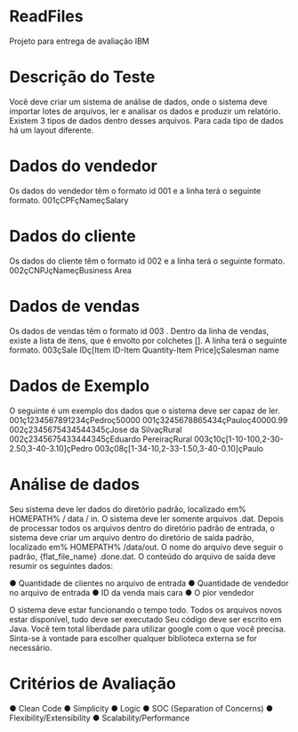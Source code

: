 # ReadFiles
Projeto para entrega de avaliação IBM


# Descrição do Teste
Você deve criar um sistema de análise de dados, onde o sistema deve importar
lotes de arquivos, ler e analisar os dados e produzir um relatório.
Existem 3 tipos de dados dentro desses arquivos.
Para cada tipo de dados há um layout diferente.

# Dados do vendedor
Os dados do vendedor têm o formato id 001 e a linha terá o seguinte formato.
001çCPFçNameçSalary

# Dados do cliente
Os dados do cliente têm o formato id 002 e a linha terá o seguinte formato.
002çCNPJçNameçBusiness Area

# Dados de vendas
Os dados de vendas têm o formato id 003 . Dentro da linha de vendas, existe a lista
de itens, que é envolto por colchetes []. A linha terá o seguinte formato.
003çSale IDç[Item ID-Item Quantity-Item Price]çSalesman name

# Dados de Exemplo
O seguinte é um exemplo dos dados que o sistema deve ser capaz de ler.
001ç1234567891234çPedroç50000
001ç3245678865434çPauloç40000.99
002ç2345675434544345çJose da SilvaçRural
002ç2345675433444345çEduardo PereiraçRural
003ç10ç[1-10-100,2-30-2.50,3-40-3.10]çPedro
003ç08ç[1-34-10,2-33-1.50,3-40-0.10]çPaulo

# Análise de dados
Seu sistema deve ler dados do diretório padrão, localizado em% HOMEPATH% /
data / in.
O sistema deve ler somente arquivos .dat.
Depois de processar todos os arquivos dentro do diretório padrão de entrada, o
sistema deve criar um arquivo dentro do diretório de saída padrão, localizado em%
HOMEPATH% /data/out.
O nome do arquivo deve seguir o padrão, {flat_file_name} .done.dat.
O conteúdo do arquivo de saída deve resumir os seguintes dados:

● Quantidade de clientes no arquivo de entrada
● Quantidade de vendedor no arquivo de entrada
● ID da venda mais cara
● O pior vendedor

O sistema deve estar funcionando o tempo todo.
Todos os arquivos novos estar disponível, tudo deve ser executado
Seu código deve ser escrito em Java.
Você tem total liberdade para utilizar google com o que você precisa.
Sinta-se à vontade para escolher qualquer biblioteca externa se for necessário.

# Critérios de Avaliação
● Clean Code
● Simplicity
● Logic
● SOC (Separation of Concerns)
● Flexibility/Extensibility
● Scalability/Performance
